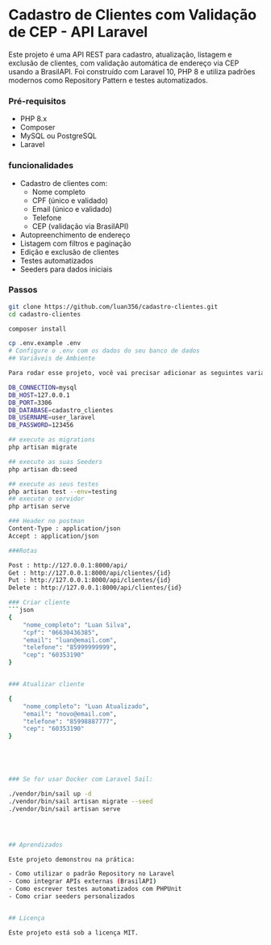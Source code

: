 # Cadastro de Clientes com Validação de CEP - API Laravel

Este projeto é uma API REST para cadastro, atualização, listagem e exclusão de clientes, com validação automática de endereço via CEP usando a BrasilAPI. Foi construído com Laravel 10, PHP 8 e utiliza padrões modernos como Repository Pattern e testes automatizados.

### Pré-requisitos

- PHP 8.x
- Composer
- MySQL ou PostgreSQL
- Laravel 

### funcionalidades 
- Cadastro de clientes com:
  - Nome completo
  - CPF (único e validado)
  - Email (único e validado)
  - Telefone
  - CEP (validação via BrasilAPI)
- Autopreenchimento de endereço
- Listagem com filtros e paginação
- Edição e exclusão de clientes
- Testes automatizados
- Seeders para dados iniciais






### Passos

```bash
git clone https://github.com/luan356/cadastro-clientes.git
cd cadastro-clientes

composer install

cp .env.example .env
# Configure o .env com os dados do seu banco de dados
## Variáveis de Ambiente

Para rodar esse projeto, você vai precisar adicionar as seguintes variáveis de ambiente no seu .env

DB_CONNECTION=mysql
DB_HOST=127.0.0.1
DB_PORT=3306
DB_DATABASE=cadastro_clientes
DB_USERNAME=user_laravel
DB_PASSWORD=123456

## execute as migrations
php artisan migrate

## execute as suas Seeders
php artisan db:seed

## execute as seus testes
php artisan test --env=testing
## execute o servidor
php artisan serve

### Header no postman 
Content-Type : application/json
Accept : application/json

###Rotas

Post : http://127.0.0.1:8000/api/
Get : http://127.0.0.1:8000/api/clientes/{id}
Put : http://127.0.0.1:8000/api/clientes/{id}
Delete : http://127.0.0.1:8000/api/clientes/{id}

### Criar cliente
```json
{
    "nome_completo": "Luan Silva",
    "cpf": "06630436385",
    "email": "luan@email.com",
    "telefone": "85999999999",
    "cep": "60353190"
}


### Atualizar cliente

{
    "nome_completo": "Luan Atualizado",
    "email": "novo@email.com",
    "telefone": "85998887777",
    "cep": "60353190"
}





### Se for usar Docker com Laravel Sail:

./vendor/bin/sail up -d
./vendor/bin/sail artisan migrate --seed
./vendor/bin/sail artisan serve




## Aprendizados

Este projeto demonstrou na prática:

- Como utilizar o padrão Repository no Laravel
- Como integrar APIs externas (BrasilAPI)
- Como escrever testes automatizados com PHPUnit
- Como criar seeders personalizados


## Licença

Este projeto está sob a licença MIT.